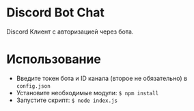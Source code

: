 # Discord Bot Chat
Discord Клиент с авторизацией через бота.

# Использование
* Введите токен бота и ID канала (второе не обязательно) в `config.json`
* Установите необходимые модули: `$ npm install`
* Запустите скрипт: `$ node index.js`
